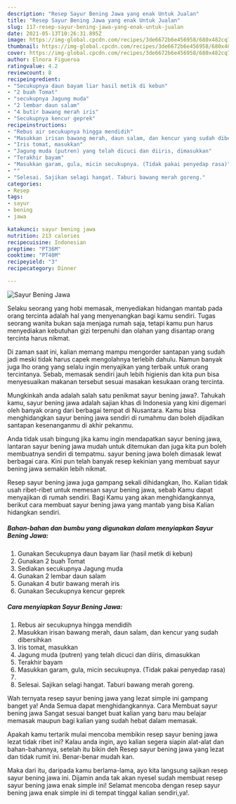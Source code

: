 ```yaml
---
description: "Resep Sayur Bening Jawa yang enak Untuk Jualan"
title: "Resep Sayur Bening Jawa yang enak Untuk Jualan"
slug: 117-resep-sayur-bening-jawa-yang-enak-untuk-jualan
date: 2021-05-13T10:26:31.895Z
image: https://img-global.cpcdn.com/recipes/3de6672b6e456958/680x482cq70/sayur-bening-jawa-foto-resep-utama.jpg
thumbnail: https://img-global.cpcdn.com/recipes/3de6672b6e456958/680x482cq70/sayur-bening-jawa-foto-resep-utama.jpg
cover: https://img-global.cpcdn.com/recipes/3de6672b6e456958/680x482cq70/sayur-bening-jawa-foto-resep-utama.jpg
author: Elnora Figueroa
ratingvalue: 4.2
reviewcount: 8
recipeingredient:
- "Secukupnya daun bayam liar hasil metik di kebun"
- "2 buah Tomat"
- "secukupnya Jagung muda"
- "2 lembar daun salam"
- "4 butir bawang merah iris"
- "Secukupnya kencur geprek"
recipeinstructions:
- "Rebus air secukupnya hingga mendidih"
- "Masukkan irisan bawang merah, daun salam, dan kencur yang sudah dibersihkan"
- "Iris tomat, masukkan"
- "Jagung muda (putren) yang telah dicuci dan diiris, dimasukkan"
- "Terakhir bayam"
- "Masukkan garam, gula, micin secukupnya. (Tidak pakai penyedap rasa)"
- ""
- "Selesai. Sajikan selagi hangat. Taburi bawang merah goreng."
categories:
- Resep
tags:
- sayur
- bening
- jawa

katakunci: sayur bening jawa 
nutrition: 213 calories
recipecuisine: Indonesian
preptime: "PT36M"
cooktime: "PT40M"
recipeyield: "3"
recipecategory: Dinner

---
```



![Sayur Bening Jawa](https://img-global.cpcdn.com/recipes/3de6672b6e456958/680x482cq70/sayur-bening-jawa-foto-resep-utama.jpg)

Selaku seorang yang hobi memasak, menyediakan hidangan mantab pada orang tercinta adalah hal yang menyenangkan bagi kamu sendiri. Tugas seorang  wanita bukan saja menjaga rumah saja, tetapi kamu pun harus menyediakan kebutuhan gizi terpenuhi dan olahan yang disantap orang tercinta harus nikmat.

Di zaman  saat ini, kalian memang mampu mengorder santapan yang sudah jadi meski tidak harus capek mengolahnya terlebih dahulu. Namun banyak juga lho orang yang selalu ingin menyajikan yang terbaik untuk orang tercintanya. Sebab, memasak sendiri jauh lebih higienis dan kita pun bisa menyesuaikan makanan tersebut sesuai masakan kesukaan orang tercinta. 



Mungkinkah anda adalah salah satu penikmat sayur bening jawa?. Tahukah kamu, sayur bening jawa adalah sajian khas di Indonesia yang kini digemari oleh banyak orang dari berbagai tempat di Nusantara. Kamu bisa menghidangkan sayur bening jawa sendiri di rumahmu dan boleh dijadikan santapan kesenanganmu di akhir pekanmu.

Anda tidak usah bingung jika kamu ingin mendapatkan sayur bening jawa, lantaran sayur bening jawa mudah untuk ditemukan dan juga kita pun boleh membuatnya sendiri di tempatmu. sayur bening jawa boleh dimasak lewat berbagai cara. Kini pun telah banyak resep kekinian yang membuat sayur bening jawa semakin lebih nikmat.

Resep sayur bening jawa juga gampang sekali dihidangkan, lho. Kalian tidak usah ribet-ribet untuk memesan sayur bening jawa, sebab Kamu dapat menyajikan di rumah sendiri. Bagi Kamu yang akan menghidangkannya, berikut cara membuat sayur bening jawa yang mantab yang bisa Kalian hidangkan sendiri.

<!--inarticleads1-->

##### Bahan-bahan dan bumbu yang digunakan dalam menyiapkan Sayur Bening Jawa:

1. Gunakan Secukupnya daun bayam liar (hasil metik di kebun)
1. Gunakan 2 buah Tomat
1. Sediakan secukupnya Jagung muda
1. Gunakan 2 lembar daun salam
1. Gunakan 4 butir bawang merah iris
1. Gunakan Secukupnya kencur geprek




<!--inarticleads2-->

##### Cara menyiapkan Sayur Bening Jawa:

1. Rebus air secukupnya hingga mendidih
1. Masukkan irisan bawang merah, daun salam, dan kencur yang sudah dibersihkan
1. Iris tomat, masukkan
1. Jagung muda (putren) yang telah dicuci dan diiris, dimasukkan
1. Terakhir bayam
1. Masukkan garam, gula, micin secukupnya. (Tidak pakai penyedap rasa)
1. 
1. Selesai. Sajikan selagi hangat. Taburi bawang merah goreng.




Wah ternyata resep sayur bening jawa yang lezat simple ini gampang banget ya! Anda Semua dapat menghidangkannya. Cara Membuat sayur bening jawa Sangat sesuai banget buat kalian yang baru mau belajar memasak maupun bagi kalian yang sudah hebat dalam memasak.

Apakah kamu tertarik mulai mencoba membikin resep sayur bening jawa lezat tidak ribet ini? Kalau anda ingin, ayo kalian segera siapin alat-alat dan bahan-bahannya, setelah itu bikin deh Resep sayur bening jawa yang lezat dan tidak rumit ini. Benar-benar mudah kan. 

Maka dari itu, daripada kamu berlama-lama, ayo kita langsung sajikan resep sayur bening jawa ini. Dijamin anda tak akan nyesel sudah membuat resep sayur bening jawa enak simple ini! Selamat mencoba dengan resep sayur bening jawa enak simple ini di tempat tinggal kalian sendiri,ya!.

